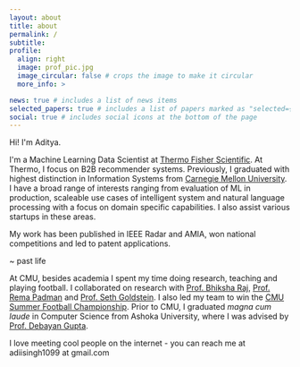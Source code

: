 ```yaml
---
layout: about
title: about
permalink: /
subtitle: 
profile:
  align: right
  image: prof_pic.jpg
  image_circular: false # crops the image to make it circular
  more_info: >

news: true # includes a list of news items
selected_papers: true # includes a list of papers marked as "selected={true}"
social: true # includes social icons at the bottom of the page
---
```

Hi! I'm Aditya.

I'm a Machine Learning Data Scientist at [Thermo Fisher Scientific](https://corporate.thermofisher.com/content/tfcorpsite/us/en/index/about.html). At Thermo, I focus on B2B recommender systems. Previously, I graduated with highest distinction in Information Systems from [Carnegie Mellon University](https://www.cmu.edu/). I have a broad range of interests ranging from evaluation of ML in production, scaleable use cases of intelligent system and natural language processing with a focus on domain specific capabilities. I also assist various startups in these areas.

My work has been published in IEEE Radar and AMIA, won national competitions and led to patent applications.

~ past life

At CMU, besides academia I spent my time doing research, teaching and playing football. I collaborated on research  with [Prof. Bhiksha Raj](http://mlsp.cs.cmu.edu/people/bhiksha/), [Prof. Rema Padman](https://www.semanticscholar.org/author/R.-Padman/1732864) and [Prof. Seth Goldstein](https://csd.cmu.edu/people/faculty/seth-goldstein). I also led my team to win the [CMU Summer Football Championship](insert_picture). Prior to CMU, I graduated *magna cum laude* in Computer Science from Ashoka University, where I was advised by [Prof. Debayan Gupta](https://debayangupta.com/).

I love meeting cool people on the internet - you can reach me at adiisingh1099 at gmail.com

<!-- on matching clinical trials to patient health records to improve diversity in recruitment. The project led to a first prize in the [3C-AI4H Bowl](https://www.3cai4h.org/finalscompetition) held at Northwestern University and was published in AMIA. I also worked with [Prof. Bhiksha Raj](http://mlsp.cs.cmu.edu/people/bhiksha/) on improving sound event classification systems. I led 

Edit `_bibliography/papers.bib` and Jekyll will render your [publications page](/al-folio/publications/) automatically. -->
